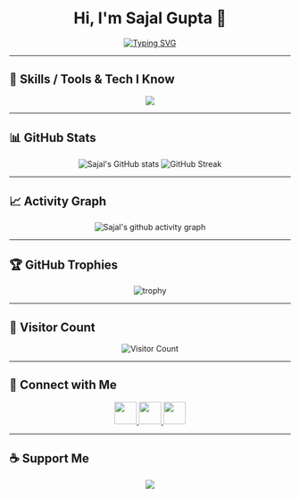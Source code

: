 <h1 align="center">Hi, I'm Sajal Gupta 👋</h1>

<!-- Animated subtitle -->
<div align="center">
<a href="#">
<img src="https://readme-typing-svg.demolab.com?font=Fira+Code&size=22&duration=1000&pause=500&color=00FFFF&center=true&vCenter=true&width=500&lines=Turning+Ideas+into+Code;Web+Developer+%7C+Problem+Solver;Always+Learning,+Always+Building" alt="Typing SVG" />
</a>
</div>

---

## 🚀 Skills / Tools & Tech I Know
<div align="center">

<img src="https://skillicons.dev/icons?i=html,css,js,ts,tailwind,react,redux,vite,java,nodejs,express,mongodb,appwrite,git,github,vscode&perline=16" />

</div>

---

## 📊 GitHub Stats
<div align="center">
  
![Sajal's GitHub stats](https://github-readme-stats.vercel.app/api?username=Sajal07k&show_icons=true&theme=tokyonight&hide_border=true)
![GitHub Streak](https://streak-stats.demolab.com?user=Sajal07k&theme=tokyonight&hide_border=true)

</div>

---

## 📈 Activity Graph
<div align="center">

![Sajal's github activity graph](https://github-readme-activity-graph.vercel.app/graph?username=Sajal07k&theme=tokyo-night&hide_border=true)

</div>

---

## 🏆 GitHub Trophies
<div align="center">
  
![trophy](https://github-profile-trophy.vercel.app/?username=Sajal07k&theme=tokyonight&no-frame=true&no-bg=true&margin-w=4)

</div>

---

## 👀 Visitor Count
<div align="center">
  
![Visitor Count](https://komarev.com/ghpvc/?username=Sajal07k&style=flat-square&color=00FFFF)

</div>

---

## 🤝 Connect with Me
<div align="center">

<a href="https://github.com/Sajal07k" target="_blank">
  <img src="https://skillicons.dev/icons?i=github" height="40" />
</a>
<a href="https://www.linkedin.com/in/sajal-gupta-391761326/" target="_blank">
  <img src="https://skillicons.dev/icons?i=linkedin" height="40" />
</a>
<a href="mailto:sajal23@gmail.com" target="_blank">
  <img src="https://skillicons.dev/icons?i=gmail" height="40" />
</a>

</div>

---

## ☕ Support Me
<div align="center">

<a href="https://www.buymeacoffee.com/" target="_blank">
  <img src="https://img.shields.io/badge/Buy%20Me%20a%20Coffee-FFDD00?style=for-the-badge&logo=buy-me-a-coffee&logoColor=black" />
</a>

</div>
